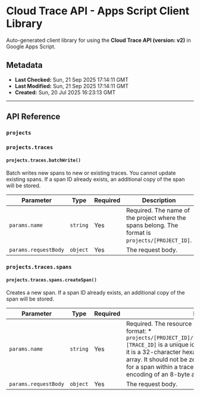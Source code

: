 # Cloud Trace API - Apps Script Client Library

Auto-generated client library for using the **Cloud Trace API (version: v2)** in Google Apps Script.

## Metadata

- **Last Checked:** Sun, 21 Sep 2025 17:14:11 GMT
- **Last Modified:** Sun, 21 Sep 2025 17:14:11 GMT
- **Created:** Sun, 20 Jul 2025 16:23:13 GMT



---

## API Reference

### `projects`

### `projects.traces`

#### `projects.traces.batchWrite()`

Batch writes new spans to new or existing traces. You cannot update existing spans. If a span ID already exists, an additional copy of the span will be stored.

| Parameter | Type | Required | Description |
|---|---|---|---|
| `params.name` | `string` | Yes | Required. The name of the project where the spans belong. The format is `projects/[PROJECT_ID]`. |
| `params.requestBody` | `object` | Yes | The request body. |

### `projects.traces.spans`

#### `projects.traces.spans.createSpan()`

Creates a new span. If a span ID already exists, an additional copy of the span will be stored.

| Parameter | Type | Required | Description |
|---|---|---|---|
| `params.name` | `string` | Yes | Required. The resource name of the span in the following format: * `projects/[PROJECT_ID]/traces/[TRACE_ID]/spans/[SPAN_ID]` `[TRACE_ID]` is a unique identifier for a trace within a project; it is a 32-character hexadecimal encoding of a 16-byte array. It should not be zero. `[SPAN_ID]` is a unique identifier for a span within a trace; it is a 16-character hexadecimal encoding of an 8-byte array. It should not be zero. . |
| `params.requestBody` | `object` | Yes | The request body. |